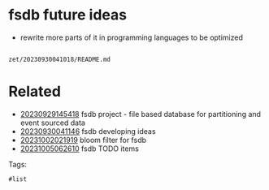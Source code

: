 # fsdb future ideas

- rewrite more parts of it in programming languages to be optimized

```
```

` zet/20230930041018/README.md `

# Related

- [20230929145418](/zet/20230929145418/README.md) fsdb project - file based database for partitioning and event sourced data
- [20230930041146](/zet/20230930041146/README.md) fsdb developing ideas
- [20231002021919](/zet/20231002021919/README.md) bloom filter for fsdb
- [20231005062610](/zet/20231005062610/README.md) fsdb TODO items

Tags:

    #list
